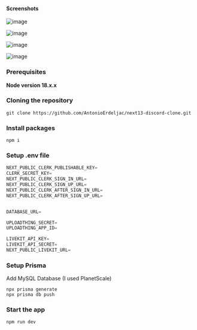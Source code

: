 

#### Screenshots

![image](https://github.com/ank-2222/Discord-clone/assets/76547947/5c1b6abc-9f5c-46f7-b720-21df0c14dbc1)

![image](https://github.com/ank-2222/Discord-clone/assets/76547947/dd06d812-bf50-47d0-8bd0-fd67d9741694)

![image](https://github.com/ank-2222/Discord-clone/assets/76547947/b4445e3f-3da0-4cbd-a28e-9863cbfb4581)

![image](https://github.com/ank-2222/Discord-clone/assets/76547947/d3332186-2d71-4e85-8d4b-feda98b05fe4)



### Prerequisites

**Node version 18.x.x**

### Cloning the repository

```shell
git clone https://github.com/AntonioErdeljac/next13-discord-clone.git
```

### Install packages

```shell
npm i
```

### Setup .env file


```js
NEXT_PUBLIC_CLERK_PUBLISHABLE_KEY=
CLERK_SECRET_KEY=
NEXT_PUBLIC_CLERK_SIGN_IN_URL=
NEXT_PUBLIC_CLERK_SIGN_UP_URL=
NEXT_PUBLIC_CLERK_AFTER_SIGN_IN_URL=
NEXT_PUBLIC_CLERK_AFTER_SIGN_UP_URL=


DATABASE_URL=

UPLOADTHING_SECRET=
UPLOADTHING_APP_ID=

LIVEKIT_API_KEY=
LIVEKIT_API_SECRET=
NEXT_PUBLIC_LIVEKIT_URL=
```

### Setup Prisma

Add MySQL Database (I used PlanetScale)

```shell
npx prisma generate
npx prisma db push

```

### Start the app

```shell
npm run dev
```

